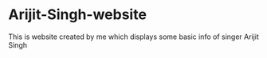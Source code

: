 # Arijit-Singh-website
This is website created by me which displays some basic info of singer Arijit Singh
